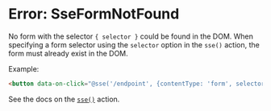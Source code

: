 # Error: SseFormNotFound

No form with the selector `{ selector }` could be found in the DOM. When specifying a form selector using the `selector` option in the `sse()` action, the form must already exist in the DOM.

Example:

```html
<button data-on-click="@sse('/endpoint', {contentType: 'form', selector: '#myform'})"></div>
```

See the docs on the [`sse()`](/reference/action_plugins#sse) action.